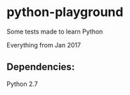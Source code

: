 # python-playground
Some tests made to learn Python

Everything from Jan 2017

## Dependencies:

Python 2.7
